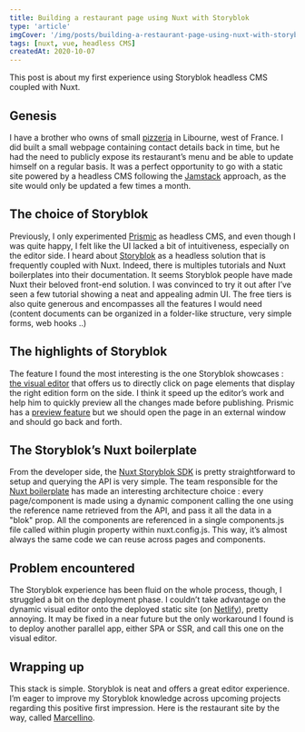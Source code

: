 ```yaml
---
title: Building a restaurant page using Nuxt with Storyblok
type: 'article'
imgCover: '/img/posts/building-a-restaurant-page-using-nuxt-with-storyblok.jpg'
tags: [nuxt, vue, headless CMS]
createdAt: 2020-10-07
---
```


This post is about my first experience using Storyblok headless CMS coupled with Nuxt.
<!--more-->

## Genesis

I have a brother who owns of small [pizzeria](http://marcellino.net) in Libourne, west of France. I did built a small webpage containing contact details back in time, but he had the need to publicly expose its restaurant’s menu and be able to update himself on a regular basis. It was a perfect opportunity to go with a static site powered by a headless CMS following the [Jamstack](https://jamstack.org/) approach, as the site would only be updated a few times a month. 

## The choice of Storyblok

Previously, I only experimented [Prismic](https://prismic.io/) as headless CMS, and even though I was quite happy, I felt like the UI lacked a bit of intuitiveness, especially on the editor side. I heard about [Storyblok](https://www.storyblok.com/) as a headless solution that is frequently coupled with Nuxt. Indeed, there is multiples tutorials and Nuxt boilerplates into their documentation. It seems Storyblok people have made Nuxt their beloved front-end solution. I was convinced to try it out after I’ve seen a few tutorial showing a neat and appealing admin UI. The free tiers is also quite generous and encompasses all the features I would need (content documents can be organized in a folder-like structure, very simple forms, web hooks ..)

## The highlights of Storyblok

The feature I found the most interesting is the one Storyblok showcases : [the visual editor](https://www.storyblok.com/docs/the-editor) that offers us to directly click on page elements that display the right edition form on the side. I think it speed up the editor’s work and help him to quickly preview all the changes made before publishing. Prismic has a [preview feature](https://user-guides.prismic.io/en/articles/781294-how-to-set-up-a-preview) but we should open the page in an external window and should go back and forth.

## The Storyblok’s Nuxt boilerplate

From the developer side, the [Nuxt Storyblok SDK](https://github.com/storyblok/storyblok-nuxt) is pretty straightforward to setup and querying the API is very simple. The team responsible for the [Nuxt boilerplate](https://github.com/storyblok/storyblok-nuxt) has made an interesting architecture choice : every page/component is made using a dynamic component calling the one using the reference name retrieved from the API, and pass it all the data in a "blok" prop. All the components are referenced in a single components.js file called within plugin property within nuxt.config.js. This way, it’s almost always the same code we can reuse across pages and components.

## Problem encountered

The Storyblok experience has been fluid on the whole process, though, I struggled a bit on the deployment phase. I couldn’t take advantage on the dynamic visual editor onto the deployed static site (on [Netlify](http://netlify.com/)), pretty annoying.  It may be fixed in a near future but the only workaround I found is to deploy another parallel app, either SPA or SSR, and call this one on the visual editor.

## Wrapping up

This stack is simple. Storyblok is neat and offers a great editor experience. I’m eager to improve my Storyblok knowledge across upcoming projects regarding this positive first impression. Here is the restaurant site by the way, called [Marcellino](http://marcellino.net).